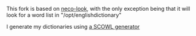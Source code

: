 This fork is based on [neco-look](https://github.com/ujihisa/neco-look), with the only exception being that it will look for a word list in "/opt/englishdictionary"  

I generate my dictionaries using [a SCOWL generator](http://app.aspell.net/create)
